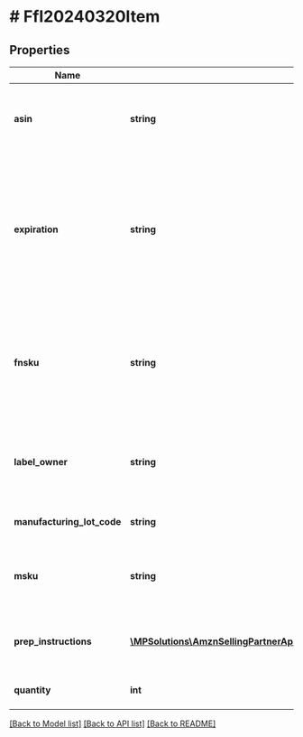 # # FfI20240320Item

## Properties

Name | Type | Description | Notes
------------ | ------------- | ------------- | -------------
**asin** | **string** | The Amazon Standard Identification Number (ASIN) of the item. |
**expiration** | **string** | The expiration date of the MSKU. In [ISO 8601](https://developer-docs.amazon.com/sp-api/docs/iso-8601) datetime format with pattern&#x60;YYYY-MM-DD&#x60;. The same MSKU with different expiration dates cannot go into the same box. | [optional]
**fnsku** | **string** | A unique identifier assigned by Amazon to products stored in and fulfilled from an Amazon fulfillment center. |
**label_owner** | **string** | Specifies who will label the items. Options include &#x60;AMAZON&#x60;, &#x60;SELLER&#x60;, and &#x60;NONE&#x60;. |
**manufacturing_lot_code** | **string** | The manufacturing lot code. | [optional]
**msku** | **string** | The merchant SKU, a merchant-supplied identifier of a specific SKU. |
**prep_instructions** | [**\MPSolutions\AmznSellingPartnerApi\Models\FulfillmentInbound20240320\FfI20240320PrepInstruction[]**](FfI20240320PrepInstruction.md) | Special preparations that are required for an item. |
**quantity** | **int** | The number of the specified MSKU. |

[[Back to Model list]](../../README.md#models) [[Back to API list]](../../README.md#endpoints) [[Back to README]](../../README.md)
